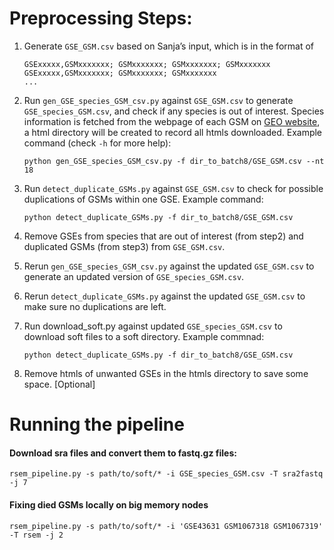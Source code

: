 # Preprocessing Steps:

1. Generate `GSE_GSM.csv` based on Sanja’s input, which is in the format of 
 
	```
	GSExxxxx,GSMxxxxxxx; GSMxxxxxxx; GSMxxxxxxx; GSMxxxxxxx
	GSExxxxx,GSMxxxxxxx; GSMxxxxxxx; GSMxxxxxxx
	...
	```
	
2. Run `gen_GSE_species_GSM_csv.py` against `GSE_GSM.csv` to generate
`GSE_species_GSM.csv`, and check if any species is out of interest. Species
information is fetched from the webpage of each GSM on
[GEO website](http://www.ncbi.nlm.nih.gov/geo/, "GEO website"), a html
directory will be created to record all htmls downloaded. Example command
(check `-h` for more help):

	```
	python gen_GSE_species_GSM_csv.py -f dir_to_batch8/GSE_GSM.csv --nt 18
	```
	
3. Run `detect_duplicate_GSMs.py` against `GSE_GSM.csv` to check for possible
duplications of GSMs within one GSE. Example command:

	```
	python detect_duplicate_GSMs.py -f dir_to_batch8/GSE_GSM.csv
	```
		
4. Remove GSEs from species that are out of interest (from step2) and
duplicated GSMs (from step3) from `GSE_GSM.csv`.

5. Rerun `gen_GSE_species_GSM_csv.py` against the updated `GSE_GSM.csv` to
generate an updated version of `GSE_species_GSM.csv`.

6. Rerun `detect_duplicate_GSMs.py` against the updated `GSE_GSM.csv` to make
sure no duplications are left.

7. Run download_soft.py against updated `GSE_species_GSM.csv` to download soft
files to a soft directory. Example commnad:

	```python detect_duplicate_GSMs.py -f dir_to_batch8/GSE_GSM.csv```
			
8. Remove htmls of unwanted GSEs in the htmls directory to save some
space. [Optional]
			
# Running the pipeline

#### Download sra files and convert them to fastq.gz files:

```
rsem_pipeline.py -s path/to/soft/* -i GSE_species_GSM.csv -T sra2fastq  -j 7
```

#### Fixing died GSMs locally on big memory nodes

```
rsem_pipeline.py -s path/to/soft/* -i 'GSE43631 GSM1067318 GSM1067319' -T rsem -j 2
```
